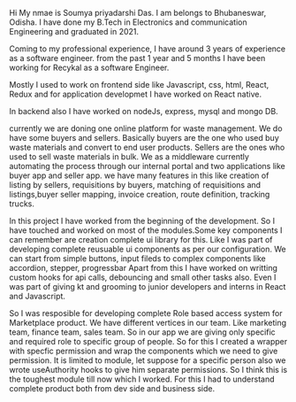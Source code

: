 Hi My nmae is Soumya priyadarshi Das. I am belongs to Bhubaneswar, Odisha.
I have done my B.Tech in Electronics and communication Engineering and graduated in 2021.

Coming to my professional experience, I have around 3 years of experience as a software engineer.
from the past 1 year and 5 months I have been working for Recykal as a software Engineer.

Mostly I used to work on frontend side like Javascript, css, html, React, Redux and for application developmet
I have worked on React native.

In backend also I have worked on nodeJs, express, mysql and mongo DB.

currently we are doning one online platform for waste management. We do have some buyers and sellers. Basically buyers are the one
who used buy waste materials and convert to end user products. Sellers are the ones who used to sell waste materials in bulk.
We as a middleware currently automating the process through our internal portal and two applications like buyer app and seller app.
we have many features in this like creation of listing by sellers, requisitions by buyers, matching of requisitions and listings,buyer seller mapping, invoice creation, route definition, tracking trucks.

In this project I have worked from the beginning of the development. So I have touched and worked on most of the modules.Some key components I can remember are creation complete ui library for this. Like I was part of developing complete reusuable ui components as per our configuration. We can start from simple buttons, input fileds to complex components like accordion, stepper, progressbar
Apart from this I have worked on writting custom hooks for api calls, debouncing and small other tasks also. Even I was part of giving kt and grooming to junior developers and interns in React and Javascript.

So I was resposible for developing complete Role based access system for Marketplace product. We have different vertices in our team. Like marketing team, finance team, sales team. So in our app we are giving only specific and required role to specific group of people. So for this I created a wrapper with specfic permission and wrap the components which we need to give permission. It is limited to module, let suppose for a specific person also we wrote useAuthority hooks to give him separate permissions. So I think this is the toughest module till now which I worked. For this I had to understand complete product both from dev side and business side.
